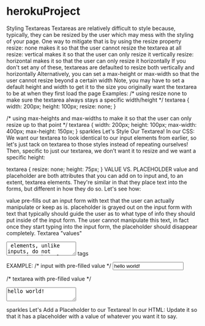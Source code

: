 # herokuProject

Styling Textareas
Textareas are relatively difficult to style because, typically, they can be resized by the user which may mess with the styling of your page. One way to mitigate that is by using the resize property
resize: none makes it so that the user cannot resize the textarea at all
resize: vertical makes it so that the user can only resize it vertically
resize: horizontal makes it so that the user can only resize it horizontally
If you don't set any of these, textareas are defaulted to resize both vertically and horizontally
Alternatively, you can set a max-height or max-width so that the user cannot resize beyond a certain width
Note, you may have to set a default height and width to get it to the size you originally want the textarea to be at when they first load the page
Examples:
/* using resize none to make sure the textarea always stays a specific width/height */
textarea {
 width: 200px;
 height: 100px;
 resize: none;
}

/* using max-heights and max-widths to make it so that the user can only resize up to that point */
textarea {
 width: 200px;
 height: 100px;
 max-width: 400px;
 max-height: 150px;
}
sparkles Let's Style Our Textarea!
In our CSS: We want our textarea to look identical to our input elements from earlier, so let's just tack on textarea to those styles instead of repeating ourselves! Then, specific to just our textarea, we don't want it to resize and we want a specific height:

textarea {
 resize: none;
 height: 75px;
}
VALUE VS. PLACEHOLDER
value and placeholder are both attributes that you can add on to input and, to an extent, textarea elements. They're similar in that they place text into the forms, but different in how they do so. Let's see how:

value pre-fills out an input form with text that the user can actually manipulate or keep as is.
placeholder is grayed out on the input form with text that typically should guide the user as to what type of info they should put inside of the input form. The user cannot manipulate this text, in fact once they start typing into the input form, the placeholder should disappear completely.
Textarea "values"
<textarea> elements, unlike inputs, do not recognize the value attribute. If you want to pre-fill a textarea with text for the user to manipulate, you have to put the value between the <textarea></textarea> tags
EXAMPLE:
 /* input with pre-filled value */
 <input type="text" value="hello world!">

 /* textarea with pre-filled value */
 <textarea>hello world!</textarea>
sparkles Let's Add a Placeholder to our Textarea!
In our HTML: Update it so that it has a placeholder with a value of whatever you want it to say.